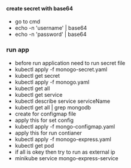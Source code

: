#### create secret with base64

- go to cmd
- echo -n 'username' | base64
- echo -n 'password' | base64

### run app

- before run application need to run secret file
- kubectl apply -f monogo-secret.yaml
- kubectl get secret
- kubectl apply -f monogo.yaml
- kubectl get all
- kubectl get service
- kubectl describe service serviceName
- kubectl get all | grep mongodb
- create for configmap file
- apply this for set config
- kubectl apply -f mongo-configmap.yaml
- apply this for run contianer
- kubectl apply -f monogo-express.yaml
- kubectl get pod
- if all is okey then try to run as external ip
- minikube service mongo-express-service
